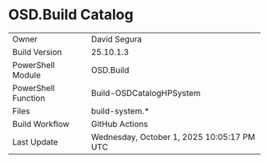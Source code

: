 ﻿# OSD.Build Catalog

| | |
|-|-|
| Owner | David Segura |
| Build Version | 25.10.1.3 |
| PowerShell Module | OSD.Build |
| PowerShell Function | Build-OSDCatalogHPSystem |
| Files | build-system.* |
| Build Workflow | GitHub Actions |
| Last Update | Wednesday, October 1, 2025 10:05:17 PM UTC |
